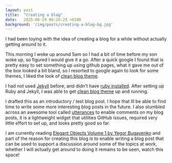 ```yaml
---
layout: post
title:  "Creating a blog"
date:   2025-06-29 06:26:29 +0100
background: '/img/posts/creating-a-blog-bg.jpg'
---
```

I had been toying with the idea of creating a blog for a while without actually getting around to it.

This morning I woke up around 5am so I had a bit of time before my son woke up, so figured I would give it a go. After
a quick google I found that is pretty easy to set something up using github pages, what it gave me out of the
box looked a bit bland, so I resorted to google again to look for some themes, I liked the look of
[clean blog theme](https://github.com/StartBootstrap/startbootstrap-clean-blog-jekyll).

I had not used [Jekyll](https://jekyllrb.com/docs/installation/macos/) before, and didn't have 
[ruby installed](https://www.moncefbelyamani.com/how-to-install-xcode-homebrew-git-rvm-ruby-on-mac). After setting up Ruby and Jekyll, I was able to get
[clean blog theme](https://github.com/StartBootstrap/startbootstrap-clean-blog-jekyll) up and running.

I drafted this as an introductory / test blog post. I hope that Ill be able to find time to write some more
interesting blog posts in the future. I also stumbled across an awesome tool called [utterances](https://github.com/utterance)
to enable comments on my blog posts, it is a lightweight widget that utilities GitHub issues, required very little
effort to set up, and looks pretty good so far.

I am currently reading
[Elegant Objects Volume 1 by Yegor Bugayenko](https://www.amazon.co.uk/Elegant-Objects-1-Yegor-Bugayenko/dp/1519166915)
and part of the reason for creating this blog is to enable writing a blog post that can be used to support a
discussion around some of the topics at work, whether I will actually get around to doing it remains to be seen,
watch this space!